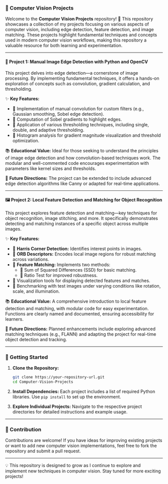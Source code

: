 ### 🌟 Computer Vision Projects

Welcome to the **Computer Vision Projects** repository! 🎉 This repository showcases a collection of my projects focusing on various aspects of computer vision, including edge detection, feature detection, and image matching. These projects highlight fundamental techniques and concepts used in modern computer vision workflows, making this repository a valuable resource for both learning and experimentation.

---

#### 📸 Project 1: **Manual Image Edge Detection with Python and OpenCV**
This project delves into edge detection—a cornerstone of image processing. By implementing fundamental techniques, it offers a hands-on exploration of concepts such as convolution, gradient calculation, and thresholding.

✨ **Key Features:**
- 📌 Implementation of manual convolution for custom filters (e.g., Gaussian smoothing, Sobel edge detection).
- 📌 Computation of Sobel gradients to highlight edges.
- 📌 Application of various thresholding techniques, including single, double, and adaptive thresholding.
- 📌 Histogram analysis for gradient magnitude visualization and threshold optimization.

📚 **Educational Value:**
Ideal for those seeking to understand the principles of image edge detection and how convolution-based techniques work. The modular and well-commented code encourages experimentation with parameters like kernel sizes and thresholds.

🚀 **Future Directions:**
The project can be extended to include advanced edge detection algorithms like Canny or adapted for real-time applications.

---

#### 🖼️ Project 2: **Local Feature Detection and Matching for Object Recognition**
This project explores feature detection and matching—key techniques for object recognition, image stitching, and more. It specifically demonstrates detecting and matching instances of a specific object across multiple images.

✨ **Key Features:**
- 🧩 **Harris Corner Detection:** Identifies interest points in images.
- 🧩 **ORB Descriptors:** Encodes local image regions for robust matching across variations.
- 🧩 **Feature Matching:** Implements two methods:
  - 🔗 Sum of Squared Differences (SSD) for basic matching.
  - 🔗 Ratio Test for improved robustness.
- 🧩 Visualization tools for displaying detected features and matches.
- 🧩 Benchmarking with test images under varying conditions like rotation, scale, and illumination.

📚 **Educational Value:**
A comprehensive introduction to local feature detection and matching, with modular code for easy experimentation. Functions are clearly named and documented, ensuring accessibility for learners.

🚀 **Future Directions:**
Planned enhancements include exploring advanced matching techniques (e.g., FLANN) and adapting the project for real-time object detection and tracking.

---

### 🚀 Getting Started
1. **Clone the Repository:**
   ```bash
   git clone https://your-repository-url.git
   cd Computer-Vision-Projects
   ```
2. **Install Dependencies:**
   Each project includes a list of required Python libraries. Use `pip install` to set up the environment.

3. **Explore Individual Projects:**
   Navigate to the respective project directories for detailed instructions and example usage.

---

### 🤝 Contribution
Contributions are welcome! If you have ideas for improving existing projects or want to add new computer vision implementations, feel free to fork the repository and submit a pull request.

---

💡 This repository is designed to grow as I continue to explore and implement new techniques in computer vision. Stay tuned for more exciting projects!

